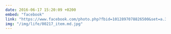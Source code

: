 ```yaml
---
date: 2016-06-17 15:20:09 +0200
embed: "facebook"
link: "https://www.facebook.com/photo.php?fbid=1012897078826500&set=a.381751091941105.1073741825.100003186531392&type=3"
img: "/img/life/00217_item.md.jpg"
---
```

